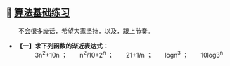 ## 💬 [算法基础练习](#welcome)

&emsp;&emsp;不会很多废话，希望大家坚持，以及，跟上节奏。

+ **【一】求下列函数的渐近表达式：**<br>&emsp;&emsp;&emsp;3n<sup>2</sup>+10n ；&emsp;&emsp;n<sup>2</sup>/10+2<sup>n</sup> ；&emsp;&emsp;21+1/n ；&emsp;&emsp;logn<sup>3</sup> ；&emsp;&emsp;10log3<sup>n</sup>